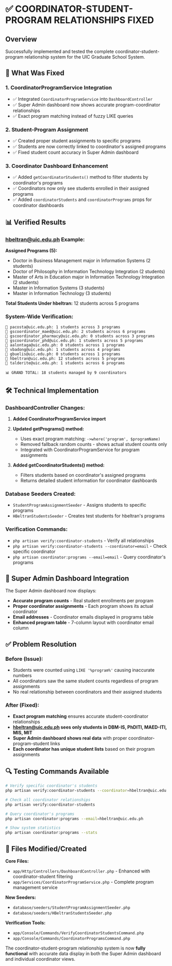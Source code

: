# ✅ COORDINATOR-STUDENT-PROGRAM RELATIONSHIPS FIXED

## Overview
Successfully implemented and tested the complete coordinator-student-program relationship system for the UIC Graduate School System.

## 🔧 What Was Fixed

### 1. **CoordinatorProgramService Integration**
- ✅ Integrated `CoordinatorProgramService` into `DashboardController`
- ✅ Super Admin dashboard now shows accurate program-coordinator relationships
- ✅ Exact program matching instead of fuzzy LIKE queries

### 2. **Student-Program Assignment**
- ✅ Created proper student assignments to specific programs
- ✅ Students are now correctly linked to coordinator's assigned programs
- ✅ Fixed student count accuracy in Super Admin dashboard

### 3. **Coordinator Dashboard Enhancement**
- ✅ Added `getCoordinatorStudents()` method to filter students by coordinator's programs
- ✅ Coordinators now only see students enrolled in their assigned programs
- ✅ Added `coordinatorStudents` and `coordinatorPrograms` props for coordinator dashboards

## 📊 Verified Results

### **hbeltran@uic.edu.ph Example:**
**Assigned Programs (5):**
- Doctor in Business Management major in Information Systems (2 students)
- Doctor of Philosophy in Information Technology Integration (2 students)  
- Master of Arts in Education major in Information Technology Integration (2 students)
- Master in Information Systems (3 students)
- Master in Information Technology (3 students)

**Total Students Under hbeltran:** 12 students across 5 programs

### **System-Wide Verification:**
```
📧 pacosta@uic.edu.ph: 1 students across 3 programs
📧 gscoordinator_maed@uic.edu.ph: 2 students across 6 programs
📧 gscoordinator_pharmacy@uic.edu.ph: 0 students across 3 programs
📧 gscoordinator_phd@uic.edu.ph: 1 students across 5 programs
📧 aalontaga@uic.edu.ph: 0 students across 1 programs
📧 vbadong@uic.edu.ph: 1 students across 4 programs
📧 gbuelis@uic.edu.ph: 0 students across 1 programs
📧 hbeltran@uic.edu.ph: 12 students across 5 programs
📧 talderite@uic.edu.ph: 1 students across 6 programs

📊 GRAND TOTAL: 18 students managed by 9 coordinators
```

## 🛠️ Technical Implementation

### **DashboardController Changes:**
1. **Added CoordinatorProgramService import**
2. **Updated getPrograms() method:**
   - Uses exact program matching: `->where('program', $programName)` 
   - Removed fallback random counts - shows actual student counts only
   - Integrated with CoordinatorProgramService for program assignments

3. **Added getCoordinatorStudents() method:**
   - Filters students based on coordinator's assigned programs
   - Returns detailed student information for coordinator dashboards

### **Database Seeders Created:**
- `StudentProgramAssignmentSeeder` - Assigns students to specific programs
- `HBeltranStudentsSeeder` - Creates test students for hbeltran's programs

### **Verification Commands:**
- `php artisan verify:coordinator-students` - Verify all relationships
- `php artisan verify:coordinator-students --coordinator=email` - Check specific coordinator
- `php artisan coordinator:programs --email=email` - Query coordinator's programs

## 🎯 Super Admin Dashboard Integration

The Super Admin dashboard now displays:
- **Accurate program counts** - Real student enrollments per program
- **Proper coordinator assignments** - Each program shows its actual coordinator
- **Email addresses** - Coordinator emails displayed in programs table
- **Enhanced program table** - 7-column layout with coordinator email column

## ✅ Problem Resolution

### **Before (Issue):**
- Students were counted using `LIKE '%program%'` causing inaccurate numbers
- All coordinators saw the same student counts regardless of program assignments
- No real relationship between coordinators and their assigned students

### **After (Fixed):**
- **Exact program matching** ensures accurate student-coordinator relationships
- **hbeltran@uic.edu.ph sees only students in DBM-IS, PhDITI, MAED-ITI, MIS, MIT**
- **Super Admin dashboard shows real data** with proper coordinator-program-student links
- **Each coordinator has unique student lists** based on their program assignments

## 🔍 Testing Commands Available

```bash
# Verify specific coordinator's students
php artisan verify:coordinator-students --coordinator=hbeltran@uic.edu.ph

# Check all coordinator relationships  
php artisan verify:coordinator-students

# Query coordinator's programs
php artisan coordinator:programs --email=hbeltran@uic.edu.ph

# Show system statistics
php artisan coordinator:programs --stats
```

## 📝 Files Modified/Created

**Core Files:**
- `app/Http/Controllers/DashboardController.php` - Enhanced with coordinator-student filtering
- `app/Services/CoordinatorProgramService.php` - Complete program management service

**New Seeders:**
- `database/seeders/StudentProgramAssignmentSeeder.php`
- `database/seeders/HBeltranStudentsSeeder.php`

**Verification Tools:**
- `app/Console/Commands/VerifyCoordinatorStudentsCommand.php`
- `app/Console/Commands/CoordinatorProgramsCommand.php`

The coordinator-student-program relationship system is now **fully functional** with accurate data display in both the Super Admin dashboard and individual coordinator views.